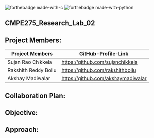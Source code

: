 ![forthebadge made-with-c](https://forthebadge.com/images/badges/made-with-c.svg)
![forthebadge made-with-python](http://ForTheBadge.com/images/badges/made-with-python.svg)

## CMPE275_Research_Lab_02

## Project Members:
| Project Members | GitHub-Profile-Link | 
| ----- | ----- |
| Sujan Rao Chikkela | https://github.com/sujanchikkela |
| Rakshith Reddy Bollu | https://github.com/rakshithbollu |
| Akshay Madiwalar | https://github.com/akshaymadiwalar |


## Collaboration Plan:




## Objective:





## Approach:
